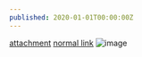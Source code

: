 ```yaml
---
published: 2020-01-01T00:00:00Z
---
```


[attachment](attachment:linked.txt)
[normal link](http://example.com/)
![image](attachment:image.png)
